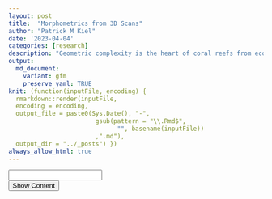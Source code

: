```yaml
---
layout: post
title:  "Morphometrics from 3D Scans"
author: "Patrick M Kiel"
date: '2023-04-04'
categories: [research]
description: "Geometric complexity is the heart of coral reefs from ecosystem to organismal scales. Here, I provide an outline to apply morphometrics to 3D scans of coral fragments and relate the morphology to growth rates and ocen acidification sensitivity."
output:
  md_document:
    variant: gfm
    preserve_yaml: TRUE
knit: (function(inputFile, encoding) {
  rmarkdown::render(inputFile, 
  encoding = encoding, 
  output_file = paste0(Sys.Date(), "-",
                        gsub(pattern = "\\.Rmd$",
                              "", basename(inputFile))
                        ,".md"), 
  output_dir = "../_posts") })
always_allow_html: true
---
```


<script type="text/javascript">

window.onload = function() {
    //query string in the password
    const urlParams = new URLSearchParams(window.location.search);
    const pass = urlParams.get('pass')
    document.getElementById("password").value = pass;
};

function verify() {
  <!-- set the password here -->
  if (document.getElementById('password').value === 'ulink') {
    document.getElementById('HIDDENDIV').classList.remove("hidden"); 
    document.getElementById('credentials').classList.add("hidden"); // Hide the div containing the credentials
  } else {
    alert('Invalid Password! You cannot view this content.');
    password.setSelectionRange(0, password.value.length);
  }
  return false;
}
</script>
<style type="text/css">
/*Change content Display */
.hidden {
  display: none;
}
</style>
<!-- The password box -->

<div id="credentials">

<input type="text" id="password" onkeydown="if (event.keyCode == 13) verify()" />
<br/>
<input id="button" type="button" value="Show Content" onclick="verify()" />

</div>

<!-- The content we want to show after password -->
<div id="HIDDENDIV" class="hidden" markdown="1">

<!-- Place all chunks, text, etc here as you would a normal RMarkdown document -->

# Overview

Fractal dimensions (FD) can describe the complexity of shapes at various
scales. While coral colonies and coral reefs are not strictly fractals,
colonial organisms and reef assemblages share some key characteristics
to fractals, including morphological irregularities, self-similarity and
high degrees of space filling. FD can align with other traditional
measurements such as surface area to volume ratio, rugosity, etc; but FD
offers increased information as seen in the below theoretical example of
a coral reef (Fig. 1; Torres-Pulliza *et al* 2020). This figure
illustrates 3 reefs with identical rugosiites but decreasing fractal
dimensions (FD), a \< b \< c.

![Theoretical fractal
dimension](https://media.springernature.com/lw685/springer-static/image/art%3A10.1038%2Fs41559-020-1281-8/MediaObjects/41559_2020_1281_Fig1_HTML.png)
Many processes (ecological, growth, resistance to stressors, biophysical
pathways with seawater) may scale (linearly, non-linearly/unimodal) with
increased morphological complexity. Therefore, using FD to
quantitatively describe morphological complexity can be informative.
However, its important to note that FD is only a singular metric of
morphological complexity and should be placed in appropriate context.
Since FD only describes space filling at different scales, dissimilar
shapes may share a FD despite rather obvious differences in branching or
size. Nevertheless, FD can play an important role in describing coral
morphology, especially when comparing ecosystems/coral colonies of
approximately the same scale.

Reichert *et al.* (2017) developed an easy to use tool to calculate FD
of a 3D coral colony using the Bouligand-Minkowski method. First, I am
reanalyzing the 3D scanned files from Reichert *et al.* (2017) to ensure
I am using their code correctly. I am using their obj scan files and the
analysis toolbox they released as part of the supplementary material.
The toolbox takes in an obj scan file and produces a txt file with 3
columns: dilation radius, log(dilation radius), and log(influence
volume). Dilation radius is produced for 1 \<= R \<= 20.

![Examles of corals in the
analysis](https://besjournals.onlinelibrary.wiley.com/cms/asset/98018c3c-a06e-4a41-ad6a-3e5cd3b1473e/mee312829-fig-0002-m.png)

Reichert *et al.* (2017) assessed the influence of dilation radii on the
ability to discern inter-and-intraspecific differences among 3d scans
(i.e. does a fractal D tell us if a coral fragment is identical to its
clonemate/conspecific). They tested all integers 3 $\le$ R $\le$ 20, and
found that when R = 8, fractal dimensions had the best ability to
discriminate inter-and-intraspecific differences. Thus, they calculate
and report all fractal dimensions based on a dilation radius of 8.

Given that the toolbox produces dilation radius from 1 \<= R \<= 20, you
should be able to subset this data frame to just the integers 3 \<= R
\<= 20 or all real numbers 3 \<= R \<= 20 to calculate and derive the
same values reported in Reichert *et al.* (2017). So I’m going to do
just that.

# Formulas

Reichert *et al.* (2017) use the Bouligand–Minkowski method to estimate
a colony’s fractal dimension as, “it is one of the most accurate methods
for computing fractal dimensions and it is highly sensitive to detecting
small changes in models (Tricot, 1995). Due to its use of Euclidean
distances, the approach is invariant to rotation. Thus, prior
normalization steps are not necessary (Tricot, 1995).”

They define D as,

$$
D = 3 - \lim_{R \to 0} \frac{log(V(R))}{log(R)}  
$$ where R is the dilation radius and V(R) is the influence volume.

Here, you can visualize the measuring principles of the
Bouligand-Minkowski method with increasing dilation radii from
a–\>c. Spheres are located at the vertex of the 3d mesh. Larger radii
progressively fill the volume enclosed by the mesh, resulting in a
larger influence volume. The limit integrates across these spatial
scales (radii a-c) to synthesize a singular characteristic of the mesh’s
complexity.

\` ![Bouligand-Minkowski
Concept](https://besjournals.onlinelibrary.wiley.com/cms/asset/6797afd6-8813-48eb-9457-874fed88814e/mee312829-fig-0001-m.png)

As this is a power law, you can estimate the limit by taking the slope
of the log-log plot that fits the curve log(R) x log(V(R)). Thus, D can
be estimated as 3-m, where m is the slope of the log-log plot.

You can progressively slide the curve from the beginning (R=2) to a
maximum radii, and then calculate the slope over each defined region.
For example, if you wanted to evaluate dilation radii from 2-15, you
would first take the slope of the curve from (0,2), then (0,3), and so
on until (0,15). You would calculate the FD at each R in the series and
evaluate its discriminatory power.The code is as follows,

``` r
  #calculate linear model over the region
  m = lm(log.infl.vol ~ log.dil.rad,
          #filter data to integers only between 3 & 20
          #R is the desired dilation radius
          data = dat %>% filter(dil.rad<= & R))

  #extract the slope
  m$coefficients[[2]]
```

# Example Data

Using the 3D scans from Reichert *et al.* (2017), I independently
calculated the Fractal Dimension using their toolbox. Below is a table
of the data where I exclusively looked at time point 0 data.

<table class="table" style="margin-left: auto; margin-right: auto;">
<caption>
Table 1: Comparison of Fractal Dimensions. I can replicate their FD.
</caption>
<thead>
<tr>
<th style="text-align:left;">
ID
</th>
<th style="text-align:left;">
Species
</th>
<th style="text-align:left;">
Genus
</th>
<th style="text-align:left;">
Colony
</th>
<th style="text-align:right;">
ReichD
</th>
<th style="text-align:right;">
D8
</th>
</tr>
</thead>
<tbody>
<tr>
<td style="text-align:left;">
Ahu_1\_01
</td>
<td style="text-align:left;">
Ahu
</td>
<td style="text-align:left;">
Acropora
</td>
<td style="text-align:left;">
Ahu 1
</td>
<td style="text-align:right;">
1.947933
</td>
<td style="text-align:right;">
1.94793
</td>
</tr>
<tr>
<td style="text-align:left;">
Ahu_1\_02
</td>
<td style="text-align:left;">
Ahu
</td>
<td style="text-align:left;">
Acropora
</td>
<td style="text-align:left;">
Ahu 1
</td>
<td style="text-align:right;">
1.958113
</td>
<td style="text-align:right;">
1.95811
</td>
</tr>
<tr>
<td style="text-align:left;">
Ahu_1\_03
</td>
<td style="text-align:left;">
Ahu
</td>
<td style="text-align:left;">
Acropora
</td>
<td style="text-align:left;">
Ahu 1
</td>
<td style="text-align:right;">
1.956783
</td>
<td style="text-align:right;">
1.95678
</td>
</tr>
<tr>
<td style="text-align:left;">
Ahu_1\_04
</td>
<td style="text-align:left;">
Ahu
</td>
<td style="text-align:left;">
Acropora
</td>
<td style="text-align:left;">
Ahu 1
</td>
<td style="text-align:right;">
1.960783
</td>
<td style="text-align:right;">
1.96078
</td>
</tr>
<tr>
<td style="text-align:left;">
Ahu_1\_06
</td>
<td style="text-align:left;">
Ahu
</td>
<td style="text-align:left;">
Acropora
</td>
<td style="text-align:left;">
Ahu 1
</td>
<td style="text-align:right;">
1.950659
</td>
<td style="text-align:right;">
1.95066
</td>
</tr>
<tr>
<td style="text-align:left;">
Ahu_1\_07
</td>
<td style="text-align:left;">
Ahu
</td>
<td style="text-align:left;">
Acropora
</td>
<td style="text-align:left;">
Ahu 1
</td>
<td style="text-align:right;">
1.954873
</td>
<td style="text-align:right;">
1.95487
</td>
</tr>
<tr>
<td style="text-align:left;">
Ahu_1\_08
</td>
<td style="text-align:left;">
Ahu
</td>
<td style="text-align:left;">
Acropora
</td>
<td style="text-align:left;">
Ahu 1
</td>
<td style="text-align:right;">
1.953186
</td>
<td style="text-align:right;">
1.95319
</td>
</tr>
<tr>
<td style="text-align:left;">
Ahu_2\_01
</td>
<td style="text-align:left;">
Ahu
</td>
<td style="text-align:left;">
Acropora
</td>
<td style="text-align:left;">
Ahu 2
</td>
<td style="text-align:right;">
1.956169
</td>
<td style="text-align:right;">
1.95617
</td>
</tr>
<tr>
<td style="text-align:left;">
Ahu_2\_02
</td>
<td style="text-align:left;">
Ahu
</td>
<td style="text-align:left;">
Acropora
</td>
<td style="text-align:left;">
Ahu 2
</td>
<td style="text-align:right;">
1.962931
</td>
<td style="text-align:right;">
1.96293
</td>
</tr>
<tr>
<td style="text-align:left;">
Ahu_2\_03
</td>
<td style="text-align:left;">
Ahu
</td>
<td style="text-align:left;">
Acropora
</td>
<td style="text-align:left;">
Ahu 2
</td>
<td style="text-align:right;">
1.950780
</td>
<td style="text-align:right;">
1.95078
</td>
</tr>
<tr>
<td style="text-align:left;">
Ahu_2\_04
</td>
<td style="text-align:left;">
Ahu
</td>
<td style="text-align:left;">
Acropora
</td>
<td style="text-align:left;">
Ahu 2
</td>
<td style="text-align:right;">
1.948467
</td>
<td style="text-align:right;">
1.94847
</td>
</tr>
<tr>
<td style="text-align:left;">
Ahu_2\_05
</td>
<td style="text-align:left;">
Ahu
</td>
<td style="text-align:left;">
Acropora
</td>
<td style="text-align:left;">
Ahu 2
</td>
<td style="text-align:right;">
1.957679
</td>
<td style="text-align:right;">
1.95768
</td>
</tr>
<tr>
<td style="text-align:left;">
Ahu_2\_06
</td>
<td style="text-align:left;">
Ahu
</td>
<td style="text-align:left;">
Acropora
</td>
<td style="text-align:left;">
Ahu 2
</td>
<td style="text-align:right;">
1.968450
</td>
<td style="text-align:right;">
1.96845
</td>
</tr>
<tr>
<td style="text-align:left;">
Ahu_2\_07
</td>
<td style="text-align:left;">
Ahu
</td>
<td style="text-align:left;">
Acropora
</td>
<td style="text-align:left;">
Ahu 2
</td>
<td style="text-align:right;">
1.942573
</td>
<td style="text-align:right;">
1.94257
</td>
</tr>
<tr>
<td style="text-align:left;">
Ahu_2\_08
</td>
<td style="text-align:left;">
Ahu
</td>
<td style="text-align:left;">
Acropora
</td>
<td style="text-align:left;">
Ahu 2
</td>
<td style="text-align:right;">
1.944379
</td>
<td style="text-align:right;">
1.94438
</td>
</tr>
<tr>
<td style="text-align:left;">
Ahu_3\_01
</td>
<td style="text-align:left;">
Ahu
</td>
<td style="text-align:left;">
Acropora
</td>
<td style="text-align:left;">
Ahu 3
</td>
<td style="text-align:right;">
1.975106
</td>
<td style="text-align:right;">
1.97511
</td>
</tr>
<tr>
<td style="text-align:left;">
Ahu_3\_02
</td>
<td style="text-align:left;">
Ahu
</td>
<td style="text-align:left;">
Acropora
</td>
<td style="text-align:left;">
Ahu 3
</td>
<td style="text-align:right;">
1.972426
</td>
<td style="text-align:right;">
1.97243
</td>
</tr>
<tr>
<td style="text-align:left;">
Ahu_3\_03
</td>
<td style="text-align:left;">
Ahu
</td>
<td style="text-align:left;">
Acropora
</td>
<td style="text-align:left;">
Ahu 3
</td>
<td style="text-align:right;">
1.972287
</td>
<td style="text-align:right;">
1.97229
</td>
</tr>
<tr>
<td style="text-align:left;">
Ahu_3\_04
</td>
<td style="text-align:left;">
Ahu
</td>
<td style="text-align:left;">
Acropora
</td>
<td style="text-align:left;">
Ahu 3
</td>
<td style="text-align:right;">
1.966668
</td>
<td style="text-align:right;">
1.96667
</td>
</tr>
<tr>
<td style="text-align:left;">
Ahu_3\_05
</td>
<td style="text-align:left;">
Ahu
</td>
<td style="text-align:left;">
Acropora
</td>
<td style="text-align:left;">
Ahu 3
</td>
<td style="text-align:right;">
1.959671
</td>
<td style="text-align:right;">
1.95967
</td>
</tr>
<tr>
<td style="text-align:left;">
Ahu_3\_06
</td>
<td style="text-align:left;">
Ahu
</td>
<td style="text-align:left;">
Acropora
</td>
<td style="text-align:left;">
Ahu 3
</td>
<td style="text-align:right;">
1.978112
</td>
<td style="text-align:right;">
1.97811
</td>
</tr>
<tr>
<td style="text-align:left;">
Ahu_3\_07
</td>
<td style="text-align:left;">
Ahu
</td>
<td style="text-align:left;">
Acropora
</td>
<td style="text-align:left;">
Ahu 3
</td>
<td style="text-align:right;">
1.952993
</td>
<td style="text-align:right;">
1.95299
</td>
</tr>
<tr>
<td style="text-align:left;">
Ami_1\_01
</td>
<td style="text-align:left;">
Ami
</td>
<td style="text-align:left;">
Acropora
</td>
<td style="text-align:left;">
Ami 1
</td>
<td style="text-align:right;">
1.952524
</td>
<td style="text-align:right;">
1.95252
</td>
</tr>
<tr>
<td style="text-align:left;">
Ami_1\_02
</td>
<td style="text-align:left;">
Ami
</td>
<td style="text-align:left;">
Acropora
</td>
<td style="text-align:left;">
Ami 1
</td>
<td style="text-align:right;">
1.965593
</td>
<td style="text-align:right;">
1.96559
</td>
</tr>
<tr>
<td style="text-align:left;">
Ami_1\_03
</td>
<td style="text-align:left;">
Ami
</td>
<td style="text-align:left;">
Acropora
</td>
<td style="text-align:left;">
Ami 1
</td>
<td style="text-align:right;">
1.953116
</td>
<td style="text-align:right;">
1.95312
</td>
</tr>
<tr>
<td style="text-align:left;">
Ami_1\_05
</td>
<td style="text-align:left;">
Ami
</td>
<td style="text-align:left;">
Acropora
</td>
<td style="text-align:left;">
Ami 1
</td>
<td style="text-align:right;">
1.961815
</td>
<td style="text-align:right;">
1.96182
</td>
</tr>
<tr>
<td style="text-align:left;">
Ami_1\_06
</td>
<td style="text-align:left;">
Ami
</td>
<td style="text-align:left;">
Acropora
</td>
<td style="text-align:left;">
Ami 1
</td>
<td style="text-align:right;">
1.964092
</td>
<td style="text-align:right;">
1.96409
</td>
</tr>
<tr>
<td style="text-align:left;">
Ami_1\_07
</td>
<td style="text-align:left;">
Ami
</td>
<td style="text-align:left;">
Acropora
</td>
<td style="text-align:left;">
Ami 1
</td>
<td style="text-align:right;">
1.948878
</td>
<td style="text-align:right;">
1.94888
</td>
</tr>
<tr>
<td style="text-align:left;">
Ami_1\_08
</td>
<td style="text-align:left;">
Ami
</td>
<td style="text-align:left;">
Acropora
</td>
<td style="text-align:left;">
Ami 1
</td>
<td style="text-align:right;">
1.948296
</td>
<td style="text-align:right;">
1.94830
</td>
</tr>
<tr>
<td style="text-align:left;">
Ami_1\_09
</td>
<td style="text-align:left;">
Ami
</td>
<td style="text-align:left;">
Acropora
</td>
<td style="text-align:left;">
Ami 1
</td>
<td style="text-align:right;">
1.959278
</td>
<td style="text-align:right;">
1.95928
</td>
</tr>
<tr>
<td style="text-align:left;">
Ami_2\_01
</td>
<td style="text-align:left;">
Ami
</td>
<td style="text-align:left;">
Acropora
</td>
<td style="text-align:left;">
Ami 2
</td>
<td style="text-align:right;">
1.977577
</td>
<td style="text-align:right;">
1.97758
</td>
</tr>
<tr>
<td style="text-align:left;">
Ami_2\_02
</td>
<td style="text-align:left;">
Ami
</td>
<td style="text-align:left;">
Acropora
</td>
<td style="text-align:left;">
Ami 2
</td>
<td style="text-align:right;">
1.977062
</td>
<td style="text-align:right;">
1.97706
</td>
</tr>
<tr>
<td style="text-align:left;">
Ami_2\_03
</td>
<td style="text-align:left;">
Ami
</td>
<td style="text-align:left;">
Acropora
</td>
<td style="text-align:left;">
Ami 2
</td>
<td style="text-align:right;">
1.977408
</td>
<td style="text-align:right;">
1.97741
</td>
</tr>
<tr>
<td style="text-align:left;">
Ami_2\_04
</td>
<td style="text-align:left;">
Ami
</td>
<td style="text-align:left;">
Acropora
</td>
<td style="text-align:left;">
Ami 2
</td>
<td style="text-align:right;">
1.969991
</td>
<td style="text-align:right;">
1.96999
</td>
</tr>
<tr>
<td style="text-align:left;">
Ami_2\_05
</td>
<td style="text-align:left;">
Ami
</td>
<td style="text-align:left;">
Acropora
</td>
<td style="text-align:left;">
Ami 2
</td>
<td style="text-align:right;">
1.968271
</td>
<td style="text-align:right;">
1.96827
</td>
</tr>
<tr>
<td style="text-align:left;">
Ami_2\_06
</td>
<td style="text-align:left;">
Ami
</td>
<td style="text-align:left;">
Acropora
</td>
<td style="text-align:left;">
Ami 2
</td>
<td style="text-align:right;">
1.975237
</td>
<td style="text-align:right;">
1.97524
</td>
</tr>
<tr>
<td style="text-align:left;">
Ami_3\_01
</td>
<td style="text-align:left;">
Ami
</td>
<td style="text-align:left;">
Acropora
</td>
<td style="text-align:left;">
Ami 3
</td>
<td style="text-align:right;">
1.955278
</td>
<td style="text-align:right;">
1.95528
</td>
</tr>
<tr>
<td style="text-align:left;">
Ami_3\_02
</td>
<td style="text-align:left;">
Ami
</td>
<td style="text-align:left;">
Acropora
</td>
<td style="text-align:left;">
Ami 3
</td>
<td style="text-align:right;">
1.955035
</td>
<td style="text-align:right;">
1.95504
</td>
</tr>
<tr>
<td style="text-align:left;">
Ami_3\_03
</td>
<td style="text-align:left;">
Ami
</td>
<td style="text-align:left;">
Acropora
</td>
<td style="text-align:left;">
Ami 3
</td>
<td style="text-align:right;">
1.958062
</td>
<td style="text-align:right;">
1.95806
</td>
</tr>
<tr>
<td style="text-align:left;">
Ami_3\_04
</td>
<td style="text-align:left;">
Ami
</td>
<td style="text-align:left;">
Acropora
</td>
<td style="text-align:left;">
Ami 3
</td>
<td style="text-align:right;">
1.935490
</td>
<td style="text-align:right;">
1.93549
</td>
</tr>
<tr>
<td style="text-align:left;">
Ami_3\_05
</td>
<td style="text-align:left;">
Ami
</td>
<td style="text-align:left;">
Acropora
</td>
<td style="text-align:left;">
Ami 3
</td>
<td style="text-align:right;">
1.944109
</td>
<td style="text-align:right;">
1.94411
</td>
</tr>
<tr>
<td style="text-align:left;">
Ami_3\_06
</td>
<td style="text-align:left;">
Ami
</td>
<td style="text-align:left;">
Acropora
</td>
<td style="text-align:left;">
Ami 3
</td>
<td style="text-align:right;">
1.945086
</td>
<td style="text-align:right;">
1.94509
</td>
</tr>
<tr>
<td style="text-align:left;">
Ami_3\_07
</td>
<td style="text-align:left;">
Ami
</td>
<td style="text-align:left;">
Acropora
</td>
<td style="text-align:left;">
Ami 3
</td>
<td style="text-align:right;">
1.936752
</td>
<td style="text-align:right;">
1.93675
</td>
</tr>
<tr>
<td style="text-align:left;">
Ami_3\_08
</td>
<td style="text-align:left;">
Ami
</td>
<td style="text-align:left;">
Acropora
</td>
<td style="text-align:left;">
Ami 3
</td>
<td style="text-align:right;">
1.946074
</td>
<td style="text-align:right;">
1.94607
</td>
</tr>
<tr>
<td style="text-align:left;">
Pcy_1\_01
</td>
<td style="text-align:left;">
Pcy
</td>
<td style="text-align:left;">
Porites
</td>
<td style="text-align:left;">
Pcy 1
</td>
<td style="text-align:right;">
1.944737
</td>
<td style="text-align:right;">
1.94474
</td>
</tr>
<tr>
<td style="text-align:left;">
Pcy_1\_02
</td>
<td style="text-align:left;">
Pcy
</td>
<td style="text-align:left;">
Porites
</td>
<td style="text-align:left;">
Pcy 1
</td>
<td style="text-align:right;">
1.935159
</td>
<td style="text-align:right;">
1.93516
</td>
</tr>
<tr>
<td style="text-align:left;">
Pcy_1\_03
</td>
<td style="text-align:left;">
Pcy
</td>
<td style="text-align:left;">
Porites
</td>
<td style="text-align:left;">
Pcy 1
</td>
<td style="text-align:right;">
1.936948
</td>
<td style="text-align:right;">
1.93695
</td>
</tr>
<tr>
<td style="text-align:left;">
Pcy_1\_04
</td>
<td style="text-align:left;">
Pcy
</td>
<td style="text-align:left;">
Porites
</td>
<td style="text-align:left;">
Pcy 1
</td>
<td style="text-align:right;">
1.935638
</td>
<td style="text-align:right;">
1.93564
</td>
</tr>
<tr>
<td style="text-align:left;">
Pcy_1\_05
</td>
<td style="text-align:left;">
Pcy
</td>
<td style="text-align:left;">
Porites
</td>
<td style="text-align:left;">
Pcy 1
</td>
<td style="text-align:right;">
1.936519
</td>
<td style="text-align:right;">
1.93652
</td>
</tr>
<tr>
<td style="text-align:left;">
Pcy_1\_06
</td>
<td style="text-align:left;">
Pcy
</td>
<td style="text-align:left;">
Porites
</td>
<td style="text-align:left;">
Pcy 1
</td>
<td style="text-align:right;">
1.934990
</td>
<td style="text-align:right;">
1.93499
</td>
</tr>
<tr>
<td style="text-align:left;">
Pcy_2\_01
</td>
<td style="text-align:left;">
Pcy
</td>
<td style="text-align:left;">
Porites
</td>
<td style="text-align:left;">
Pcy 2
</td>
<td style="text-align:right;">
1.937472
</td>
<td style="text-align:right;">
1.93747
</td>
</tr>
<tr>
<td style="text-align:left;">
Pcy_2\_02
</td>
<td style="text-align:left;">
Pcy
</td>
<td style="text-align:left;">
Porites
</td>
<td style="text-align:left;">
Pcy 2
</td>
<td style="text-align:right;">
1.926380
</td>
<td style="text-align:right;">
1.92638
</td>
</tr>
<tr>
<td style="text-align:left;">
Pcy_2\_03
</td>
<td style="text-align:left;">
Pcy
</td>
<td style="text-align:left;">
Porites
</td>
<td style="text-align:left;">
Pcy 2
</td>
<td style="text-align:right;">
1.924577
</td>
<td style="text-align:right;">
1.92458
</td>
</tr>
<tr>
<td style="text-align:left;">
Pcy_2\_04
</td>
<td style="text-align:left;">
Pcy
</td>
<td style="text-align:left;">
Porites
</td>
<td style="text-align:left;">
Pcy 2
</td>
<td style="text-align:right;">
1.930265
</td>
<td style="text-align:right;">
1.93027
</td>
</tr>
<tr>
<td style="text-align:left;">
Pcy_2\_05
</td>
<td style="text-align:left;">
Pcy
</td>
<td style="text-align:left;">
Porites
</td>
<td style="text-align:left;">
Pcy 2
</td>
<td style="text-align:right;">
1.945649
</td>
<td style="text-align:right;">
1.94565
</td>
</tr>
<tr>
<td style="text-align:left;">
Pcy_2\_06
</td>
<td style="text-align:left;">
Pcy
</td>
<td style="text-align:left;">
Porites
</td>
<td style="text-align:left;">
Pcy 2
</td>
<td style="text-align:right;">
1.932566
</td>
<td style="text-align:right;">
1.93257
</td>
</tr>
<tr>
<td style="text-align:left;">
Pcy_2\_07
</td>
<td style="text-align:left;">
Pcy
</td>
<td style="text-align:left;">
Porites
</td>
<td style="text-align:left;">
Pcy 2
</td>
<td style="text-align:right;">
1.919607
</td>
<td style="text-align:right;">
1.91961
</td>
</tr>
<tr>
<td style="text-align:left;">
Pcy_3\_01
</td>
<td style="text-align:left;">
Pcy
</td>
<td style="text-align:left;">
Porites
</td>
<td style="text-align:left;">
Pcy 3
</td>
<td style="text-align:right;">
1.930831
</td>
<td style="text-align:right;">
1.93083
</td>
</tr>
<tr>
<td style="text-align:left;">
Pcy_3\_02
</td>
<td style="text-align:left;">
Pcy
</td>
<td style="text-align:left;">
Porites
</td>
<td style="text-align:left;">
Pcy 3
</td>
<td style="text-align:right;">
1.949956
</td>
<td style="text-align:right;">
1.94996
</td>
</tr>
<tr>
<td style="text-align:left;">
Pcy_3\_03
</td>
<td style="text-align:left;">
Pcy
</td>
<td style="text-align:left;">
Porites
</td>
<td style="text-align:left;">
Pcy 3
</td>
<td style="text-align:right;">
1.925206
</td>
<td style="text-align:right;">
1.92521
</td>
</tr>
<tr>
<td style="text-align:left;">
Pcy_3\_04
</td>
<td style="text-align:left;">
Pcy
</td>
<td style="text-align:left;">
Porites
</td>
<td style="text-align:left;">
Pcy 3
</td>
<td style="text-align:right;">
1.936933
</td>
<td style="text-align:right;">
1.93693
</td>
</tr>
<tr>
<td style="text-align:left;">
Pcy_3\_05
</td>
<td style="text-align:left;">
Pcy
</td>
<td style="text-align:left;">
Porites
</td>
<td style="text-align:left;">
Pcy 3
</td>
<td style="text-align:right;">
1.938964
</td>
<td style="text-align:right;">
1.93896
</td>
</tr>
<tr>
<td style="text-align:left;">
Pcy_3\_06
</td>
<td style="text-align:left;">
Pcy
</td>
<td style="text-align:left;">
Porites
</td>
<td style="text-align:left;">
Pcy 3
</td>
<td style="text-align:right;">
1.937276
</td>
<td style="text-align:right;">
1.93728
</td>
</tr>
<tr>
<td style="text-align:left;">
Pcy_3\_07
</td>
<td style="text-align:left;">
Pcy
</td>
<td style="text-align:left;">
Porites
</td>
<td style="text-align:left;">
Pcy 3
</td>
<td style="text-align:right;">
1.943986
</td>
<td style="text-align:right;">
1.94399
</td>
</tr>
<tr>
<td style="text-align:left;">
Pda_1\_01
</td>
<td style="text-align:left;">
Pda
</td>
<td style="text-align:left;">
Pocillopora
</td>
<td style="text-align:left;">
Pda 1
</td>
<td style="text-align:right;">
1.950075
</td>
<td style="text-align:right;">
1.95007
</td>
</tr>
<tr>
<td style="text-align:left;">
Pda_1\_02
</td>
<td style="text-align:left;">
Pda
</td>
<td style="text-align:left;">
Pocillopora
</td>
<td style="text-align:left;">
Pda 1
</td>
<td style="text-align:right;">
1.956012
</td>
<td style="text-align:right;">
1.95601
</td>
</tr>
<tr>
<td style="text-align:left;">
Pda_1\_03
</td>
<td style="text-align:left;">
Pda
</td>
<td style="text-align:left;">
Pocillopora
</td>
<td style="text-align:left;">
Pda 1
</td>
<td style="text-align:right;">
1.946938
</td>
<td style="text-align:right;">
1.94694
</td>
</tr>
<tr>
<td style="text-align:left;">
Pda_1\_04
</td>
<td style="text-align:left;">
Pda
</td>
<td style="text-align:left;">
Pocillopora
</td>
<td style="text-align:left;">
Pda 1
</td>
<td style="text-align:right;">
1.943154
</td>
<td style="text-align:right;">
1.94315
</td>
</tr>
<tr>
<td style="text-align:left;">
Pda_1\_05
</td>
<td style="text-align:left;">
Pda
</td>
<td style="text-align:left;">
Pocillopora
</td>
<td style="text-align:left;">
Pda 1
</td>
<td style="text-align:right;">
1.947336
</td>
<td style="text-align:right;">
1.94734
</td>
</tr>
<tr>
<td style="text-align:left;">
Pda_1\_06
</td>
<td style="text-align:left;">
Pda
</td>
<td style="text-align:left;">
Pocillopora
</td>
<td style="text-align:left;">
Pda 1
</td>
<td style="text-align:right;">
1.952487
</td>
<td style="text-align:right;">
1.95249
</td>
</tr>
<tr>
<td style="text-align:left;">
Pda_2\_01
</td>
<td style="text-align:left;">
Pda
</td>
<td style="text-align:left;">
Pocillopora
</td>
<td style="text-align:left;">
Pda 2
</td>
<td style="text-align:right;">
1.937791
</td>
<td style="text-align:right;">
1.93779
</td>
</tr>
<tr>
<td style="text-align:left;">
Pda_2\_03
</td>
<td style="text-align:left;">
Pda
</td>
<td style="text-align:left;">
Pocillopora
</td>
<td style="text-align:left;">
Pda 2
</td>
<td style="text-align:right;">
1.960746
</td>
<td style="text-align:right;">
1.96075
</td>
</tr>
<tr>
<td style="text-align:left;">
Pda_2\_04
</td>
<td style="text-align:left;">
Pda
</td>
<td style="text-align:left;">
Pocillopora
</td>
<td style="text-align:left;">
Pda 2
</td>
<td style="text-align:right;">
1.936594
</td>
<td style="text-align:right;">
1.93659
</td>
</tr>
<tr>
<td style="text-align:left;">
Pda_2\_05
</td>
<td style="text-align:left;">
Pda
</td>
<td style="text-align:left;">
Pocillopora
</td>
<td style="text-align:left;">
Pda 2
</td>
<td style="text-align:right;">
1.950042
</td>
<td style="text-align:right;">
1.95004
</td>
</tr>
<tr>
<td style="text-align:left;">
Pda_2\_06
</td>
<td style="text-align:left;">
Pda
</td>
<td style="text-align:left;">
Pocillopora
</td>
<td style="text-align:left;">
Pda 2
</td>
<td style="text-align:right;">
1.952868
</td>
<td style="text-align:right;">
1.95287
</td>
</tr>
<tr>
<td style="text-align:left;">
Pda_2\_07
</td>
<td style="text-align:left;">
Pda
</td>
<td style="text-align:left;">
Pocillopora
</td>
<td style="text-align:left;">
Pda 2
</td>
<td style="text-align:right;">
1.952384
</td>
<td style="text-align:right;">
1.95238
</td>
</tr>
<tr>
<td style="text-align:left;">
Pda_3\_01
</td>
<td style="text-align:left;">
Pda
</td>
<td style="text-align:left;">
Pocillopora
</td>
<td style="text-align:left;">
Pda 3
</td>
<td style="text-align:right;">
1.945583
</td>
<td style="text-align:right;">
1.94558
</td>
</tr>
<tr>
<td style="text-align:left;">
Pda_3\_02
</td>
<td style="text-align:left;">
Pda
</td>
<td style="text-align:left;">
Pocillopora
</td>
<td style="text-align:left;">
Pda 3
</td>
<td style="text-align:right;">
1.936259
</td>
<td style="text-align:right;">
1.93626
</td>
</tr>
<tr>
<td style="text-align:left;">
Pda_3\_03
</td>
<td style="text-align:left;">
Pda
</td>
<td style="text-align:left;">
Pocillopora
</td>
<td style="text-align:left;">
Pda 3
</td>
<td style="text-align:right;">
1.950971
</td>
<td style="text-align:right;">
1.95097
</td>
</tr>
<tr>
<td style="text-align:left;">
Pda_3\_05
</td>
<td style="text-align:left;">
Pda
</td>
<td style="text-align:left;">
Pocillopora
</td>
<td style="text-align:left;">
Pda 3
</td>
<td style="text-align:right;">
1.944535
</td>
<td style="text-align:right;">
1.94454
</td>
</tr>
<tr>
<td style="text-align:left;">
Pda_3\_07
</td>
<td style="text-align:left;">
Pda
</td>
<td style="text-align:left;">
Pocillopora
</td>
<td style="text-align:left;">
Pda 3
</td>
<td style="text-align:right;">
1.943428
</td>
<td style="text-align:right;">
1.94343
</td>
</tr>
<tr>
<td style="text-align:left;">
Plu_1\_02
</td>
<td style="text-align:left;">
Plu
</td>
<td style="text-align:left;">
Porites
</td>
<td style="text-align:left;">
Plu 1
</td>
<td style="text-align:right;">
1.915073
</td>
<td style="text-align:right;">
1.91507
</td>
</tr>
<tr>
<td style="text-align:left;">
Plu_1\_03
</td>
<td style="text-align:left;">
Plu
</td>
<td style="text-align:left;">
Porites
</td>
<td style="text-align:left;">
Plu 1
</td>
<td style="text-align:right;">
1.914772
</td>
<td style="text-align:right;">
1.91477
</td>
</tr>
<tr>
<td style="text-align:left;">
Plu_1\_04
</td>
<td style="text-align:left;">
Plu
</td>
<td style="text-align:left;">
Porites
</td>
<td style="text-align:left;">
Plu 1
</td>
<td style="text-align:right;">
1.913889
</td>
<td style="text-align:right;">
1.91389
</td>
</tr>
<tr>
<td style="text-align:left;">
Plu_1\_05
</td>
<td style="text-align:left;">
Plu
</td>
<td style="text-align:left;">
Porites
</td>
<td style="text-align:left;">
Plu 1
</td>
<td style="text-align:right;">
1.926412
</td>
<td style="text-align:right;">
1.92641
</td>
</tr>
<tr>
<td style="text-align:left;">
Plu_1\_06
</td>
<td style="text-align:left;">
Plu
</td>
<td style="text-align:left;">
Porites
</td>
<td style="text-align:left;">
Plu 1
</td>
<td style="text-align:right;">
1.921944
</td>
<td style="text-align:right;">
1.92194
</td>
</tr>
<tr>
<td style="text-align:left;">
Plu_1\_07
</td>
<td style="text-align:left;">
Plu
</td>
<td style="text-align:left;">
Porites
</td>
<td style="text-align:left;">
Plu 1
</td>
<td style="text-align:right;">
1.927036
</td>
<td style="text-align:right;">
1.92704
</td>
</tr>
<tr>
<td style="text-align:left;">
Plu_2\_01
</td>
<td style="text-align:left;">
Plu
</td>
<td style="text-align:left;">
Porites
</td>
<td style="text-align:left;">
Plu 2
</td>
<td style="text-align:right;">
1.924559
</td>
<td style="text-align:right;">
1.92456
</td>
</tr>
<tr>
<td style="text-align:left;">
Plu_2\_02
</td>
<td style="text-align:left;">
Plu
</td>
<td style="text-align:left;">
Porites
</td>
<td style="text-align:left;">
Plu 2
</td>
<td style="text-align:right;">
1.932550
</td>
<td style="text-align:right;">
1.93255
</td>
</tr>
<tr>
<td style="text-align:left;">
Plu_2\_03
</td>
<td style="text-align:left;">
Plu
</td>
<td style="text-align:left;">
Porites
</td>
<td style="text-align:left;">
Plu 2
</td>
<td style="text-align:right;">
1.919497
</td>
<td style="text-align:right;">
1.91950
</td>
</tr>
<tr>
<td style="text-align:left;">
Plu_2\_04
</td>
<td style="text-align:left;">
Plu
</td>
<td style="text-align:left;">
Porites
</td>
<td style="text-align:left;">
Plu 2
</td>
<td style="text-align:right;">
1.933703
</td>
<td style="text-align:right;">
1.93370
</td>
</tr>
<tr>
<td style="text-align:left;">
Plu_2\_05
</td>
<td style="text-align:left;">
Plu
</td>
<td style="text-align:left;">
Porites
</td>
<td style="text-align:left;">
Plu 2
</td>
<td style="text-align:right;">
1.932976
</td>
<td style="text-align:right;">
1.93298
</td>
</tr>
<tr>
<td style="text-align:left;">
Plu_2\_06
</td>
<td style="text-align:left;">
Plu
</td>
<td style="text-align:left;">
Porites
</td>
<td style="text-align:left;">
Plu 2
</td>
<td style="text-align:right;">
1.928865
</td>
<td style="text-align:right;">
1.92886
</td>
</tr>
<tr>
<td style="text-align:left;">
Plu_3\_01
</td>
<td style="text-align:left;">
Plu
</td>
<td style="text-align:left;">
Porites
</td>
<td style="text-align:left;">
Plu 3
</td>
<td style="text-align:right;">
1.925979
</td>
<td style="text-align:right;">
1.92598
</td>
</tr>
<tr>
<td style="text-align:left;">
Plu_3\_02
</td>
<td style="text-align:left;">
Plu
</td>
<td style="text-align:left;">
Porites
</td>
<td style="text-align:left;">
Plu 3
</td>
<td style="text-align:right;">
1.930310
</td>
<td style="text-align:right;">
1.93031
</td>
</tr>
<tr>
<td style="text-align:left;">
Plu_3\_03
</td>
<td style="text-align:left;">
Plu
</td>
<td style="text-align:left;">
Porites
</td>
<td style="text-align:left;">
Plu 3
</td>
<td style="text-align:right;">
1.935038
</td>
<td style="text-align:right;">
1.93504
</td>
</tr>
<tr>
<td style="text-align:left;">
Plu_3\_04
</td>
<td style="text-align:left;">
Plu
</td>
<td style="text-align:left;">
Porites
</td>
<td style="text-align:left;">
Plu 3
</td>
<td style="text-align:right;">
1.923040
</td>
<td style="text-align:right;">
1.92304
</td>
</tr>
<tr>
<td style="text-align:left;">
Plu_3\_05
</td>
<td style="text-align:left;">
Plu
</td>
<td style="text-align:left;">
Porites
</td>
<td style="text-align:left;">
Plu 3
</td>
<td style="text-align:right;">
1.935577
</td>
<td style="text-align:right;">
1.93558
</td>
</tr>
<tr>
<td style="text-align:left;">
Plu_3\_06
</td>
<td style="text-align:left;">
Plu
</td>
<td style="text-align:left;">
Porites
</td>
<td style="text-align:left;">
Plu 3
</td>
<td style="text-align:right;">
1.919738
</td>
<td style="text-align:right;">
1.91974
</td>
</tr>
<tr>
<td style="text-align:left;">
Pve_1\_01
</td>
<td style="text-align:left;">
Pve
</td>
<td style="text-align:left;">
Pocillopora
</td>
<td style="text-align:left;">
Pve 1
</td>
<td style="text-align:right;">
1.966073
</td>
<td style="text-align:right;">
1.96607
</td>
</tr>
<tr>
<td style="text-align:left;">
Pve_1\_02
</td>
<td style="text-align:left;">
Pve
</td>
<td style="text-align:left;">
Pocillopora
</td>
<td style="text-align:left;">
Pve 1
</td>
<td style="text-align:right;">
1.964679
</td>
<td style="text-align:right;">
1.96468
</td>
</tr>
<tr>
<td style="text-align:left;">
Pve_1\_03
</td>
<td style="text-align:left;">
Pve
</td>
<td style="text-align:left;">
Pocillopora
</td>
<td style="text-align:left;">
Pve 1
</td>
<td style="text-align:right;">
1.964669
</td>
<td style="text-align:right;">
1.96467
</td>
</tr>
<tr>
<td style="text-align:left;">
Pve_1\_04
</td>
<td style="text-align:left;">
Pve
</td>
<td style="text-align:left;">
Pocillopora
</td>
<td style="text-align:left;">
Pve 1
</td>
<td style="text-align:right;">
1.960303
</td>
<td style="text-align:right;">
1.96030
</td>
</tr>
<tr>
<td style="text-align:left;">
Pve_1\_05
</td>
<td style="text-align:left;">
Pve
</td>
<td style="text-align:left;">
Pocillopora
</td>
<td style="text-align:left;">
Pve 1
</td>
<td style="text-align:right;">
1.957218
</td>
<td style="text-align:right;">
1.95722
</td>
</tr>
<tr>
<td style="text-align:left;">
Pve_1\_06
</td>
<td style="text-align:left;">
Pve
</td>
<td style="text-align:left;">
Pocillopora
</td>
<td style="text-align:left;">
Pve 1
</td>
<td style="text-align:right;">
1.955084
</td>
<td style="text-align:right;">
1.95508
</td>
</tr>
<tr>
<td style="text-align:left;">
Pve_1\_07
</td>
<td style="text-align:left;">
Pve
</td>
<td style="text-align:left;">
Pocillopora
</td>
<td style="text-align:left;">
Pve 1
</td>
<td style="text-align:right;">
1.955287
</td>
<td style="text-align:right;">
1.95529
</td>
</tr>
<tr>
<td style="text-align:left;">
Pve_1\_08
</td>
<td style="text-align:left;">
Pve
</td>
<td style="text-align:left;">
Pocillopora
</td>
<td style="text-align:left;">
Pve 1
</td>
<td style="text-align:right;">
1.963527
</td>
<td style="text-align:right;">
1.96353
</td>
</tr>
<tr>
<td style="text-align:left;">
Pve_2\_01
</td>
<td style="text-align:left;">
Pve
</td>
<td style="text-align:left;">
Pocillopora
</td>
<td style="text-align:left;">
Pve 2
</td>
<td style="text-align:right;">
1.959375
</td>
<td style="text-align:right;">
1.95938
</td>
</tr>
<tr>
<td style="text-align:left;">
Pve_2\_02
</td>
<td style="text-align:left;">
Pve
</td>
<td style="text-align:left;">
Pocillopora
</td>
<td style="text-align:left;">
Pve 2
</td>
<td style="text-align:right;">
1.950475
</td>
<td style="text-align:right;">
1.95047
</td>
</tr>
<tr>
<td style="text-align:left;">
Pve_2\_03
</td>
<td style="text-align:left;">
Pve
</td>
<td style="text-align:left;">
Pocillopora
</td>
<td style="text-align:left;">
Pve 2
</td>
<td style="text-align:right;">
1.958198
</td>
<td style="text-align:right;">
1.95820
</td>
</tr>
<tr>
<td style="text-align:left;">
Pve_2\_04
</td>
<td style="text-align:left;">
Pve
</td>
<td style="text-align:left;">
Pocillopora
</td>
<td style="text-align:left;">
Pve 2
</td>
<td style="text-align:right;">
1.972118
</td>
<td style="text-align:right;">
1.97212
</td>
</tr>
<tr>
<td style="text-align:left;">
Pve_2\_05
</td>
<td style="text-align:left;">
Pve
</td>
<td style="text-align:left;">
Pocillopora
</td>
<td style="text-align:left;">
Pve 2
</td>
<td style="text-align:right;">
1.957665
</td>
<td style="text-align:right;">
1.95767
</td>
</tr>
<tr>
<td style="text-align:left;">
Pve_2\_06
</td>
<td style="text-align:left;">
Pve
</td>
<td style="text-align:left;">
Pocillopora
</td>
<td style="text-align:left;">
Pve 2
</td>
<td style="text-align:right;">
1.944179
</td>
<td style="text-align:right;">
1.94418
</td>
</tr>
<tr>
<td style="text-align:left;">
Pve_3\_01
</td>
<td style="text-align:left;">
Pve
</td>
<td style="text-align:left;">
Pocillopora
</td>
<td style="text-align:left;">
Pve 3
</td>
<td style="text-align:right;">
1.959757
</td>
<td style="text-align:right;">
1.95976
</td>
</tr>
<tr>
<td style="text-align:left;">
Pve_3\_02
</td>
<td style="text-align:left;">
Pve
</td>
<td style="text-align:left;">
Pocillopora
</td>
<td style="text-align:left;">
Pve 3
</td>
<td style="text-align:right;">
1.952404
</td>
<td style="text-align:right;">
1.95240
</td>
</tr>
<tr>
<td style="text-align:left;">
Pve_3\_03
</td>
<td style="text-align:left;">
Pve
</td>
<td style="text-align:left;">
Pocillopora
</td>
<td style="text-align:left;">
Pve 3
</td>
<td style="text-align:right;">
1.960369
</td>
<td style="text-align:right;">
1.96037
</td>
</tr>
<tr>
<td style="text-align:left;">
Pve_3\_04
</td>
<td style="text-align:left;">
Pve
</td>
<td style="text-align:left;">
Pocillopora
</td>
<td style="text-align:left;">
Pve 3
</td>
<td style="text-align:right;">
1.954793
</td>
<td style="text-align:right;">
1.95479
</td>
</tr>
<tr>
<td style="text-align:left;">
Pve_3\_05
</td>
<td style="text-align:left;">
Pve
</td>
<td style="text-align:left;">
Pocillopora
</td>
<td style="text-align:left;">
Pve 3
</td>
<td style="text-align:right;">
1.949538
</td>
<td style="text-align:right;">
1.94954
</td>
</tr>
<tr>
<td style="text-align:left;">
Pve_3\_06
</td>
<td style="text-align:left;">
Pve
</td>
<td style="text-align:left;">
Pocillopora
</td>
<td style="text-align:left;">
Pve 3
</td>
<td style="text-align:right;">
1.967342
</td>
<td style="text-align:right;">
1.96734
</td>
</tr>
</tbody>
</table>

As you can see, I am calculating their data the same way. So all
calculations are working. Let’s proceed with discriminatory analyses.

## Radii Analysis

I calculated a FD for radii 2-20 to conduct a discriminatory test
similar to the Reichert *et al.* (2017) analysis. They found that r=8
had the highest discriminatory power.

## Interspecific Detection

<h5>
Figure 4. Interspecific discriminaotry power of FD at different radii
</h5>
<img src="/notebook/images/3dmorphometrics/interspecificDiscriminatoryAnalysis-1.png" width="90%" style="display: block; margin: auto;" />
<table class="table" style="margin-left: auto; margin-right: auto;">
<caption>
Table 2: Interspecific radii discriminaotry power. N represents the
number of significantly different pairwise comparisons, and is ordered
by the most signifcant values.
</caption>
<thead>
<tr>
<th style="text-align:right;">
radii
</th>
<th style="text-align:right;">
n
</th>
</tr>
</thead>
<tbody>
<tr>
<td style="text-align:right;">
7
</td>
<td style="text-align:right;">
12
</td>
</tr>
<tr>
<td style="text-align:right;">
8
</td>
<td style="text-align:right;">
12
</td>
</tr>
<tr>
<td style="text-align:right;">
19
</td>
<td style="text-align:right;">
11
</td>
</tr>
<tr>
<td style="text-align:right;">
20
</td>
<td style="text-align:right;">
11
</td>
</tr>
<tr>
<td style="text-align:right;">
3
</td>
<td style="text-align:right;">
10
</td>
</tr>
<tr>
<td style="text-align:right;">
6
</td>
<td style="text-align:right;">
10
</td>
</tr>
<tr>
<td style="text-align:right;">
9
</td>
<td style="text-align:right;">
10
</td>
</tr>
<tr>
<td style="text-align:right;">
18
</td>
<td style="text-align:right;">
10
</td>
</tr>
<tr>
<td style="text-align:right;">
4
</td>
<td style="text-align:right;">
9
</td>
</tr>
<tr>
<td style="text-align:right;">
5
</td>
<td style="text-align:right;">
9
</td>
</tr>
<tr>
<td style="text-align:right;">
10
</td>
<td style="text-align:right;">
9
</td>
</tr>
<tr>
<td style="text-align:right;">
11
</td>
<td style="text-align:right;">
9
</td>
</tr>
<tr>
<td style="text-align:right;">
12
</td>
<td style="text-align:right;">
9
</td>
</tr>
<tr>
<td style="text-align:right;">
13
</td>
<td style="text-align:right;">
9
</td>
</tr>
<tr>
<td style="text-align:right;">
14
</td>
<td style="text-align:right;">
9
</td>
</tr>
<tr>
<td style="text-align:right;">
15
</td>
<td style="text-align:right;">
9
</td>
</tr>
<tr>
<td style="text-align:right;">
16
</td>
<td style="text-align:right;">
9
</td>
</tr>
<tr>
<td style="text-align:right;">
17
</td>
<td style="text-align:right;">
9
</td>
</tr>
<tr>
<td style="text-align:right;">
2
</td>
<td style="text-align:right;">
7
</td>
</tr>
</tbody>
</table>
<table class="table" style="margin-left: auto; margin-right: auto;">
<caption>
Table 3: Avg significance of radii interspecific discriminaotry power.
Radius is the dilation radius, and p.avg is the average signficant
pairwise difference between the 12 groups.
</caption>
<thead>
<tr>
<th style="text-align:right;">
radii
</th>
<th style="text-align:right;">
p.avg
</th>
<th style="text-align:right;">
n
</th>
</tr>
</thead>
<tbody>
<tr>
<td style="text-align:right;">
8
</td>
<td style="text-align:right;">
0.0025290
</td>
<td style="text-align:right;">
12
</td>
</tr>
<tr>
<td style="text-align:right;">
7
</td>
<td style="text-align:right;">
0.0063254
</td>
<td style="text-align:right;">
12
</td>
</tr>
<tr>
<td style="text-align:right;">
20
</td>
<td style="text-align:right;">
0.0035425
</td>
<td style="text-align:right;">
11
</td>
</tr>
<tr>
<td style="text-align:right;">
19
</td>
<td style="text-align:right;">
0.0055155
</td>
<td style="text-align:right;">
11
</td>
</tr>
</tbody>
</table>

Dilation radii of 7 and 8 produce the highest interspecific
discriminatory power. Using these radii, we can differentiate between
all species except: Ahu-Ami, Ahu-Pve, Ami-Pve, Ahu-Pda, Pda-Pve. When
looking at the average pairwise significance from radii 7 and 8, 8
performs better than 7. 19 and 20 follow close behind, with these radii
not being able to discriminate between Ahu and Pda, but there average
pairwise significance is still better than a radii of 8. So we cannot
differentiate the Acroporas and the *Pocillopora verrucosa* with radii
of 7 and 8, and we add *Pocillopora damicornis* to that list when we
change the radii to 19 or 20. **Therefore, we are really only able to
differentiate between the Porites and the branching corals. **

## Intraspecific Detection

Running these tests on only a subset of radii where the n from Table 2
is greater than or equal to 10 (the 8 best performing radii).
<h5>
Figure 5. Intraspecific discriminaotry power of FD at different radii
</h5>
<img src="/notebook/images/3dmorphometrics/intraspecificDiscriminatoryAnalysis-1.png" width="90%" style="display: block; margin: auto;" />
<table class="table" style="margin-left: auto; margin-right: auto;">
<caption>
Table 4: Intraspecific radii discriminaotry power. N represents the
number of significantly different pairwise comparisons, and is ordered
by the most signifcant values.
</caption>
<thead>
<tr>
<th style="text-align:right;">
radii
</th>
<th style="text-align:right;">
n
</th>
</tr>
</thead>
<tbody>
<tr>
<td style="text-align:right;">
19
</td>
<td style="text-align:right;">
11
</td>
</tr>
<tr>
<td style="text-align:right;">
20
</td>
<td style="text-align:right;">
11
</td>
</tr>
<tr>
<td style="text-align:right;">
18
</td>
<td style="text-align:right;">
9
</td>
</tr>
<tr>
<td style="text-align:right;">
9
</td>
<td style="text-align:right;">
6
</td>
</tr>
<tr>
<td style="text-align:right;">
8
</td>
<td style="text-align:right;">
5
</td>
</tr>
<tr>
<td style="text-align:right;">
7
</td>
<td style="text-align:right;">
4
</td>
</tr>
<tr>
<td style="text-align:right;">
6
</td>
<td style="text-align:right;">
3
</td>
</tr>
</tbody>
</table>
<table class="table" style="margin-left: auto; margin-right: auto;">
<caption>
Table 5: Avg significance of radii intraspecific discriminaotry power.
Radius is the dilation radius, and p.avg is the average signficant
pairwise difference between the significantly diffrent groups.
</caption>
<thead>
<tr>
<th style="text-align:right;">
radii
</th>
<th style="text-align:right;">
p.avg
</th>
<th style="text-align:right;">
n
</th>
</tr>
</thead>
<tbody>
<tr>
<td style="text-align:right;">
20
</td>
<td style="text-align:right;">
0.0142110
</td>
<td style="text-align:right;">
11
</td>
</tr>
<tr>
<td style="text-align:right;">
19
</td>
<td style="text-align:right;">
0.0145423
</td>
<td style="text-align:right;">
11
</td>
</tr>
<tr>
<td style="text-align:right;">
18
</td>
<td style="text-align:right;">
0.0067559
</td>
<td style="text-align:right;">
9
</td>
</tr>
<tr>
<td style="text-align:right;">
9
</td>
<td style="text-align:right;">
0.0113366
</td>
<td style="text-align:right;">
6
</td>
</tr>
<tr>
<td style="text-align:right;">
8
</td>
<td style="text-align:right;">
0.0096806
</td>
<td style="text-align:right;">
5
</td>
</tr>
<tr>
<td style="text-align:right;">
7
</td>
<td style="text-align:right;">
0.0127828
</td>
<td style="text-align:right;">
4
</td>
</tr>
<tr>
<td style="text-align:right;">
6
</td>
<td style="text-align:right;">
0.0190583
</td>
<td style="text-align:right;">
3
</td>
</tr>
</tbody>
</table>

For intraspecific differences, dilation radii 19 & 20 produced optimal
results, followed closely behind by 18 (Table 3). This is different from
interspecific variation; 7 and 8 performed much worse here (\< half of
detected pair-wise differences compared to 19,20). 18, 19 and 20 could
detect intraspecific differences in all 6 species, while 7 and 8 could
only detect intraspecific differences in 2 species (Acroporas).
Differences in all 3 Ami colonies could be detected with a radii of 8,
9, 18, 19 or 20, suggesting consistently different morphologies for each
of the colonies of this species. Ahu (6 radii), Pcy (2 r) and Pda (2 r)
could detect 2 pairwise differences, indicating a single colony was
significantly different than the other two.

These results are interesting. While fractal dimensions cannot
distinguish between Acroporas and other branching species, it can
consistently distinguish intraspecific variation among these species,
especially *Acropora humilis*. This might suggest that these species
have plastic morphologies that vary among the population, but that this
variation can be parsed apart by colony-specific morphology. Further,
Reichert *et al.* (2017) report the fractal dimension analyses were
superior in quantifying intraspecific changes of colonies over time
compared to traditional morphological characteristics, indicating that
these analyses are sensitive to small scale changes. Are these colonies
collected from distinct environments, which uniquely shaped the colony
morphology? Are genetics at play? From these data alone, it’s impossible
to tell. But we can begin to explore these questions using my data
below.

The take away from these analyses are: 1. morphological complexity can
be described with fractal dimensions 2. FD can generally discern between
inter- and intra-specific, but its not perfect 3. Dilation radii must be
selected according to resolution of analyses

# Analyzing Our Scans

<h5>
Figure 6. Genotype-specific discriminaotry power of FD at different
radii
</h5>
<img src="/notebook/images/3dmorphometrics/genetSpecificAnalysis-1.png" width="90%" style="display: block; margin: auto;" />
<table class="table" style="margin-left: auto; margin-right: auto;">
<caption>
Table 6: Genotype radii discriminaotry power. Radius is the dilation
radius, and the remaining columns indicate the level and number of
significantly different pair-wise comparisons among the genotypes
</caption>
<thead>
<tr>
<th style="text-align:right;">
radius
</th>
<th style="text-align:right;">
\*\*\*\*
</th>
<th style="text-align:right;">
\*\*\*
</th>
<th style="text-align:right;">
\*\*
</th>
<th style="text-align:right;">

- </th>
  <th style="text-align:right;">
  ns
  </th>
  </tr>
  </thead>
  <tbody>
  <tr>
  <td style="text-align:right;">
  6
  </td>
  <td style="text-align:right;">
  3
  </td>
  <td style="text-align:right;">
  NA
  </td>
  <td style="text-align:right;">
  NA
  </td>
  <td style="text-align:right;">
  NA
  </td>
  <td style="text-align:right;">
  NA
  </td>
  </tr>
  <tr>
  <td style="text-align:right;">
  7
  </td>
  <td style="text-align:right;">
  3
  </td>
  <td style="text-align:right;">
  NA
  </td>
  <td style="text-align:right;">
  NA
  </td>
  <td style="text-align:right;">
  NA
  </td>
  <td style="text-align:right;">
  NA
  </td>
  </tr>
  <tr>
  <td style="text-align:right;">
  8
  </td>
  <td style="text-align:right;">
  3
  </td>
  <td style="text-align:right;">
  NA
  </td>
  <td style="text-align:right;">
  NA
  </td>
  <td style="text-align:right;">
  NA
  </td>
  <td style="text-align:right;">
  NA
  </td>
  </tr>
  <tr>
  <td style="text-align:right;">
  9
  </td>
  <td style="text-align:right;">
  3
  </td>
  <td style="text-align:right;">
  NA
  </td>
  <td style="text-align:right;">
  NA
  </td>
  <td style="text-align:right;">
  NA
  </td>
  <td style="text-align:right;">
  NA
  </td>
  </tr>
  <tr>
  <td style="text-align:right;">
  10
  </td>
  <td style="text-align:right;">
  3
  </td>
  <td style="text-align:right;">
  NA
  </td>
  <td style="text-align:right;">
  NA
  </td>
  <td style="text-align:right;">
  NA
  </td>
  <td style="text-align:right;">
  NA
  </td>
  </tr>
  <tr>
  <td style="text-align:right;">
  11
  </td>
  <td style="text-align:right;">
  3
  </td>
  <td style="text-align:right;">
  NA
  </td>
  <td style="text-align:right;">
  NA
  </td>
  <td style="text-align:right;">
  NA
  </td>
  <td style="text-align:right;">
  NA
  </td>
  </tr>
  <tr>
  <td style="text-align:right;">
  12
  </td>
  <td style="text-align:right;">
  3
  </td>
  <td style="text-align:right;">
  NA
  </td>
  <td style="text-align:right;">
  NA
  </td>
  <td style="text-align:right;">
  NA
  </td>
  <td style="text-align:right;">
  NA
  </td>
  </tr>
  <tr>
  <td style="text-align:right;">
  13
  </td>
  <td style="text-align:right;">
  3
  </td>
  <td style="text-align:right;">
  NA
  </td>
  <td style="text-align:right;">
  NA
  </td>
  <td style="text-align:right;">
  NA
  </td>
  <td style="text-align:right;">
  NA
  </td>
  </tr>
  <tr>
  <td style="text-align:right;">
  14
  </td>
  <td style="text-align:right;">
  3
  </td>
  <td style="text-align:right;">
  NA
  </td>
  <td style="text-align:right;">
  NA
  </td>
  <td style="text-align:right;">
  NA
  </td>
  <td style="text-align:right;">
  NA
  </td>
  </tr>
  <tr>
  <td style="text-align:right;">
  15
  </td>
  <td style="text-align:right;">
  3
  </td>
  <td style="text-align:right;">
  NA
  </td>
  <td style="text-align:right;">
  NA
  </td>
  <td style="text-align:right;">
  NA
  </td>
  <td style="text-align:right;">
  NA
  </td>
  </tr>
  <tr>
  <td style="text-align:right;">
  16
  </td>
  <td style="text-align:right;">
  3
  </td>
  <td style="text-align:right;">
  NA
  </td>
  <td style="text-align:right;">
  NA
  </td>
  <td style="text-align:right;">
  NA
  </td>
  <td style="text-align:right;">
  NA
  </td>
  </tr>
  <tr>
  <td style="text-align:right;">
  17
  </td>
  <td style="text-align:right;">
  3
  </td>
  <td style="text-align:right;">
  NA
  </td>
  <td style="text-align:right;">
  NA
  </td>
  <td style="text-align:right;">
  NA
  </td>
  <td style="text-align:right;">
  NA
  </td>
  </tr>
  <tr>
  <td style="text-align:right;">
  5
  </td>
  <td style="text-align:right;">
  2
  </td>
  <td style="text-align:right;">
  1
  </td>
  <td style="text-align:right;">
  NA
  </td>
  <td style="text-align:right;">
  NA
  </td>
  <td style="text-align:right;">
  NA
  </td>
  </tr>
  <tr>
  <td style="text-align:right;">
  18
  </td>
  <td style="text-align:right;">
  2
  </td>
  <td style="text-align:right;">
  1
  </td>
  <td style="text-align:right;">
  NA
  </td>
  <td style="text-align:right;">
  NA
  </td>
  <td style="text-align:right;">
  NA
  </td>
  </tr>
  <tr>
  <td style="text-align:right;">
  19
  </td>
  <td style="text-align:right;">
  2
  </td>
  <td style="text-align:right;">
  1
  </td>
  <td style="text-align:right;">
  NA
  </td>
  <td style="text-align:right;">
  NA
  </td>
  <td style="text-align:right;">
  NA
  </td>
  </tr>
  <tr>
  <td style="text-align:right;">
  4
  </td>
  <td style="text-align:right;">
  2
  </td>
  <td style="text-align:right;">
  NA
  </td>
  <td style="text-align:right;">
  1
  </td>
  <td style="text-align:right;">
  NA
  </td>
  <td style="text-align:right;">
  NA
  </td>
  </tr>
  <tr>
  <td style="text-align:right;">
  20
  </td>
  <td style="text-align:right;">
  2
  </td>
  <td style="text-align:right;">
  NA
  </td>
  <td style="text-align:right;">
  1
  </td>
  <td style="text-align:right;">
  NA
  </td>
  <td style="text-align:right;">
  NA
  </td>
  </tr>
  <tr>
  <td style="text-align:right;">
  3
  </td>
  <td style="text-align:right;">
  1
  </td>
  <td style="text-align:right;">
  NA
  </td>
  <td style="text-align:right;">
  1
  </td>
  <td style="text-align:right;">
  1
  </td>
  <td style="text-align:right;">
  NA
  </td>
  </tr>
  <tr>
  <td style="text-align:right;">
  2
  </td>
  <td style="text-align:right;">
  NA
  </td>
  <td style="text-align:right;">
  1
  </td>
  <td style="text-align:right;">
  NA
  </td>
  <td style="text-align:right;">
  NA
  </td>
  <td style="text-align:right;">
  2
  </td>
  </tr>
  </tbody>
  </table>

<table class="table" style="margin-left: auto; margin-right: auto;">
<caption>
Table 7: Avg significance of genotype radii discriminaotry power. Radius
is the dilation radius, and p.avg is the average signficant pairwise
difference between the three groups.
</caption>
<thead>
<tr>
<th style="text-align:right;">
radii
</th>
<th style="text-align:right;">
p.avg
</th>
</tr>
</thead>
<tbody>
<tr>
<td style="text-align:right;">
11
</td>
<td style="text-align:right;">
2.00e-07
</td>
</tr>
<tr>
<td style="text-align:right;">
10
</td>
<td style="text-align:right;">
2.00e-07
</td>
</tr>
<tr>
<td style="text-align:right;">
12
</td>
<td style="text-align:right;">
2.00e-07
</td>
</tr>
<tr>
<td style="text-align:right;">
9
</td>
<td style="text-align:right;">
3.00e-07
</td>
</tr>
<tr>
<td style="text-align:right;">
13
</td>
<td style="text-align:right;">
3.00e-07
</td>
</tr>
<tr>
<td style="text-align:right;">
8
</td>
<td style="text-align:right;">
5.00e-07
</td>
</tr>
<tr>
<td style="text-align:right;">
14
</td>
<td style="text-align:right;">
6.00e-07
</td>
</tr>
<tr>
<td style="text-align:right;">
7
</td>
<td style="text-align:right;">
1.40e-06
</td>
</tr>
<tr>
<td style="text-align:right;">
15
</td>
<td style="text-align:right;">
1.40e-06
</td>
</tr>
<tr>
<td style="text-align:right;">
16
</td>
<td style="text-align:right;">
4.00e-06
</td>
</tr>
<tr>
<td style="text-align:right;">
6
</td>
<td style="text-align:right;">
7.10e-06
</td>
</tr>
<tr>
<td style="text-align:right;">
17
</td>
<td style="text-align:right;">
1.33e-05
</td>
</tr>
</tbody>
</table>

Dilation radii 6-17 perform the best and have identical significance
levels. If we take a look at the average pairwise significance between
the 3 groups, using a radius of 11 produces the best results. However,
choosing any radius 6-17 will produce a very significant average p value
\<0.00001, which adds confidence that there is a difference in the
fractal dimensions of these 3 genotypes.

This is interesting because these fragments were picked to be, 1. around
the same size \~7cm, 2. from unique colony in nursery (a tree had \>60
colonies all of one genotype) 3. minimal branching, 1 apical tip

So even though we selected to have visually identical fragments,
genotype specific morphology is evident. Let’s investigate other
classical morphometrics to see if these genotypes were different. For
all analyses below, I am using FD11 as the measurement of FD.

<h5>
Figure 7. Traditional morphometric comparisons of fragment height,
surface area, volume, and surface area:volume ratio
</h5>

<img src="/notebook/images/3dmorphometrics/classicMorphometrics-1.png" width="90%" style="display: block; margin: auto;" />\#
A tibble: 12 x 13 metric data anova results term group1 group2 null.\~1
estim\~2 conf.\~3 <chr> <list> <list> <list> <chr> <chr> <chr> <dbl>
<dbl> <dbl> 1 SA <tibble> <aov> <tibble> genoty\~ AC-2 MB-C 0 -4.42
-8.98 2 SA <tibble> <aov> <tibble> genoty\~ AC-2 SI-A 0 8.48 4.10 3 SA
<tibble> <aov> <tibble> genoty\~ MB-C SI-A 0 12.9 8.47 4 V <tibble>
<aov> <tibble> genoty\~ AC-2 MB-C 0 -0.693 -1.58 5 V <tibble> <aov>
<tibble> genoty\~ AC-2 SI-A 0 1.34 0.479 6 V <tibble> <aov> <tibble>
genoty\~ MB-C SI-A 0 2.03 1.16 7 SA_V <tibble> <aov> <tibble> genoty\~
AC-2 MB-C 0 0.121 -0.380 8 SA_V <tibble> <aov> <tibble> genoty\~ AC-2
SI-A 0 -0.358 -0.840 9 SA_V <tibble> <aov> <tibble> genoty\~ MB-C SI-A 0
-0.479 -0.966 10 H <tibble> <aov> <tibble> genoty\~ AC-2 MB-C 0 -0.263
-0.638 11 H <tibble> <aov> <tibble> genoty\~ AC-2 SI-A 0 -0.118 -0.479
12 H <tibble> <aov> <tibble> genoty\~ MB-C SI-A 0 0.145 -0.220 \# … with
3 more variables: conf.high <dbl>, p.adj <dbl>, p.adj.signif <chr>, \#
and abbreviated variable names 1: null.value, 2: estimate, 3: conf.low

The three genotypes did not have significantly different surface area to
volume ratio or heights. However, there were significant pairwise
differences between surface area and volumes between SI-A and the other
genotypes. Standardizing all growth rates to surface area is therefore
critical for this data.

<h5>
Figure 8. Linear regression of traditional morphometrics to FD
</h5>

<img src="/notebook/images/3dmorphometrics/FD-corrs-1.png" width="90%" style="display: block; margin: auto;" />

There’s a pretty strong relationship between surface area and volume
with FD, with FD explaining about 61% and 44% of the variance in SA and
V, respectively. There is no relationship between height and surface
area to volume ratio with fractal dimension.

<h5>
Figure 9. Avg Daily Growth by (A) Treatment and (B) Genotype
</h5>

<img src="/notebook/images/3dmorphometrics/growthStats-1.png" width="90%" style="display: block; margin: auto;" />

Growth rates are lower than anticipated. This is a combination of
actually depressed growth from what I was expecting and the high
resolution of our 3D scanner where estimated SA is much higher than
usually measured. To try and make comparable, I looked at some other
published work on the ’ol AcDC and found some SA derived from stitched
together images on imajeJ in a Muller et al paper. Their average SA was
\~ 7$cm^2$, which is in comparison to our avg SA \~ 39. If we simply
divide the two and scale the growth rates accordingly, we get an avg
LCO2 growth rate of 0.73 mg/cm^-2/day. However, numerous papers from
NOAA AOML Coral Program lab have used the same 3D scanner setup to
derive growth rates that were higher than what I observed. I do not know
the exact SA from these studies, but they were significantly shorter
than the experiment I ran which may explain the depressed growth rates
(Enochs *et al* 2018 for instance). Nevertheless, the patterns are
interesting and what I will be focussing on.

<h5>
Figure 10. Regression of absolute growth (mg) to (A) surface area and
(B) fractal dimension, separated by treatment group
</h5>
<img src="/notebook/images/3dmorphometrics/gMorphCorrs-1.png" width="90%" style="display: block; margin: auto;" />
<h5>
Figure 11. Regression of daily growth rate (mg/cm^2/day) to (A) surface
area and (B) fractal dimension, separated by treatment group
</h5>

<img src="/notebook/images/3dmorphometrics/gMorphCorrs-2.png" width="90%" style="display: block; margin: auto;" />

Absolute growth scales with both surface area and fractal dimension.
Surface area and FD explain more variance in the HCO2 (69% v 60%) than
the LCO2 (43% v 44%) groups. Overall, surface area explains more
variance in absolute growth than FD, but it is roughly negligible.

When standardizing absolute growth to surface area, an interesting
pattern emerges. Here, the amount of variance in growth rates explained
by FD is nearly twice that of surface area. Further, for the LCO2
groups, none of the variance in growth rates is explained by either of
the morphometrics, which is in contrast to the HCO2 groups where surface
area and FD explain 25% and 47% of the variance, respectively.

We cannot separate SA and FD from each other completely. Since FD
describes how surface area fills space at different scales, it makes
sense that as FD increases, SA will increase as well. Not in a perfect
1:1 relationship, but a general trend. This data, therefore,
demonstrates that resistance to OA (maintained growth rates) is driven
more by fractal dimensions (measurement of surface complexity) than by
total surface area. Further, since SA standardized growth rates still
increased as surface area increased, it is likely that growth rates do
not scale linearly with SA.

# What does this all mean?

Let’s dive into that second plot more and the hypotheses that this data
may support.
<img src="/notebook/images/3dmorphometrics/plotItAgain-1.png" width="90%" style="display: block; margin: auto;" />
This data supports the hypothesis that surface complexity confers
resistance to OA but does not confer increased growth rates under
ambient conditions. This hypothesis aligns closesly with the hypothesis
outlined in Chan *et al.* (2016). Briefly, surface complexity slows
water flow around the colony, thickening the diffusive boundary layer
(DBL) and increasing water residence time in the thin layer directly
surrounding the coral. Therefore, the coral’s metabolism has a greater
influence on the properties of this seawater: during the day this water
will have a higher pH than bulk seawater (photosynthesis) and at night
this water will have a lower pH than bulk seawater (respiration). Coral
metabolism and water residence time is well investigated at the
ecosystem scale where these same properties are at play, but how these
properties play out at the organismal scale remains largely unexplored.
Together, these relative highs and lows create a variable pH environment
that could stress harden a coral where it has adapted and/or acclimated
and can, therefore, better withstand OA. Alternatively, this diel
variability could work in concert with day to night calcification ratios
to enhance daytime calcification to counteract the mean decrease in pH,
effectively ameliorating OA (Enochs *et al.* 2018; Chan & Higgins 2017).

Chan *et al.* (2016) supported this hypothesis by measuring pH changes
in the DBL under different morphologies at different flow rates. They
saw that under low flow velocities and complex morphologies (they did
not quantify complexity, just had 2 different species w/ obvious surface
complexity differences), pH upregulation in the DBL was quite high and
had the potential to ameliorate the effects of OA in the DBL (DBL pH
under OA = DBL pH under ambient due to elevations). These data closely
approximated their modeled pH increases based on photosynthesis and
calcification rates. How these DBL pH increases manifest to growth
rates/OA resistance remains to be seen. Comeau *et al* (2019) measured
pH in DBL (microprobes), pH in calcifying fluids (boron systematics),
and growth rates under different light and flow regimes. For the
*Acropora* congeneric, they did not detect any elevations in DBL pH
during the day, but did detect large decreases during the night.
However, for *Plesiastrea veripora*, they detected a large increase in
DBL pH which increased under OA treatments in low flow identical to the
findings in Chan *et al.* (2016). These same corals did not, however,
have elevated pH in the calcifying fluid or maintain growth rates under
OA. It is important to note that Comeau *et al* (2019) did not have
variable pH treatments and did not measure pH DBL under darkness.

Unfortunately, I was unable to measure the DBL pH with microsensors, and
I did not measure the metabolism of the corals. But, this is the first
dataset I am aware of that has experimental evidence of surface
complexity driving OA resistance. How the potential pH variability
caused by the surface complexity affects calcifying fluid pH as
determined by boron systematics remains to be seen. We should have that
data soon. Comeau *et al.* (2022) used boron systematics to probe the
calcifying fluid pH of corals collected from volcanic CO2 seeps in Papua
New Guinea. These seeps had low, but highly variable pH. The corals from
this environment maintained constant calcifying pH, relative to nearby
controls, despite the low mean pH. The growth rates of these corals are
not known.

# Next steps

I think there is an interesting story here of genotype-specific surface
complexity correlating with OA resistance. First, I’d like to explore
some more metrics of surface complexity from these 3D scans. I’m excited
to finish up the boron chemistry work to see how that plays into this
story. Finally, I’d like to import a characteristic 3D model of each
genotype into a computational model to see if surface complexity
measures due indeed create a thicker DBL. From this model, I can measure
water residence times, expected pH increases, etc.

# References

1.  Chan NCS, Wangpraseurt D, Kühl M, Connolly SR (2016) Flow and coral
    morphology control coral surface pH: Implications for the effects of
    ocean acidification. *Frontiers in Marine Science* 3:1-11.

2.  Chan WY, Eggins SM (2017) Calcification responses to diurnal
    variation in seawater carbonate chemistry by the coral Acropora
    formosa. *Coral Reefs* 36:763–772.

3.  Comeau S, Cornwall CE, Pupier CA, DeCarlo TM, Alessi C, Trehern R,
    McCulloch M (2019) Flow-driven micro-scale pH variability affects
    the physiology of corals and coralline algae under ocean
    acidification. *Scientific Reports* 9:1–12.

4.  Comeau S, Cornwall CE, Shlesinger T, Hoogenboom MO, Mana R,
    McCulloch MT, Rodolfo-Metalpa R (2022) pH variability at volcanic
    CO2 seeps regulates coral calcifying fluid chemistry. *Global Change
    Biology* 28(8):2751–2763.

5.  Enochs IC, Manzello DP, Jones P, Aguilar C, Cohen K, Valentino L,
    Schopmeyer S, Kolodzeij G, Jankulak M, Lirman D (2018) The influence
    of diel carbonate chemistry fluctuations on the calcification rate
    of Acropora cervicornis under present day and future acidification
    conditions. *Journal of Experimental Marine Biology and Ecology*
    506:135–143.

6.  Reichert J, Backes AR, Schubert P, Wilke T (2017) The power of 3D
    fractal dimensions for comparative shape and structural complexity
    analyses of irregularly shaped organisms. *Methods in Ecology and
    Evolution* 8(12):1650–1658.

7.  Torres-Pulliza D, Dornelas MA, Pizarro O, Bewley M, Blowes SA,
    Boutros N, Brambilla V, Chase TJ, Frank G, Friedman A, *et
    al.* (2020) A geometric basis for surface habitat complexity and
    biodiversity. *Nature Ecology & Evolution* 4:1495-1501.

</div>
